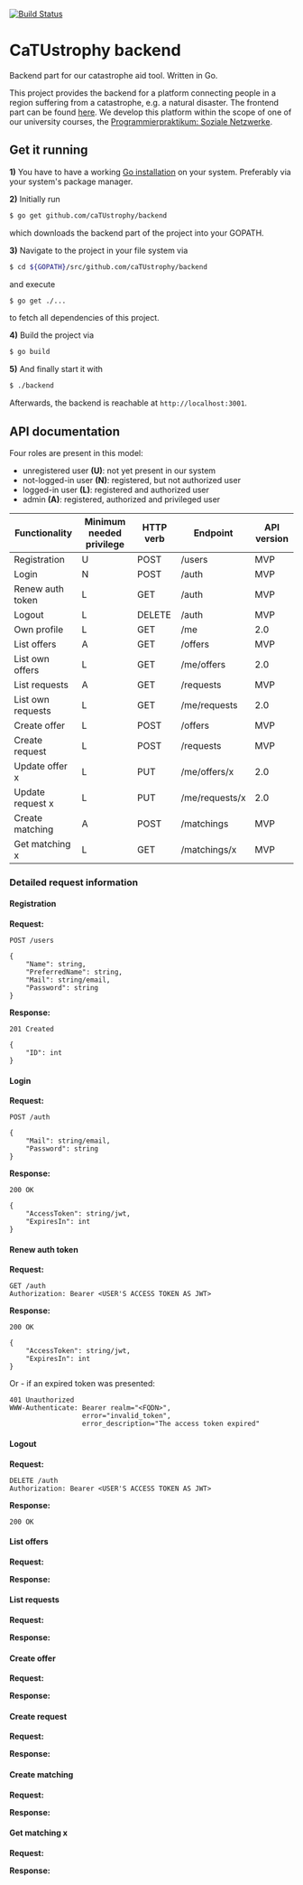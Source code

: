[![Build Status](https://travis-ci.org/caTUstrophy/backend.svg?branch=master)](https://travis-ci.org/caTUstrophy/backend)

# CaTUstrophy backend

Backend part for our catastrophe aid tool. Written in Go.

This project provides the backend for a platform connecting people in a region suffering from a catastrophe, e.g. a natural disaster. The frontend part can be found [here](https://github.com/caTUstrophy/frontend). We develop this platform within the scope of one of our university courses, the [Programmierpraktikum: Soziale Netzwerke](https://www.cit.tu-berlin.de/menue/teaching/sommersemester_16/programmierpraktikum_soziale_netzwerke_ppsn/).

## Get it running

**1)** You have to have a working [Go installation](https://golang.org/doc/install) on your system. Preferably via your system's package manager.

**2)** Initially run
```bash
$ go get github.com/caTUstrophy/backend
```
which downloads the backend part of the project into your GOPATH.

**3)** Navigate to the project in your file system via
```bash
$ cd ${GOPATH}/src/github.com/caTUstrophy/backend
```
and execute
```bash
$ go get ./...
```
to fetch all dependencies of this project.

**4)** Build the project via
```bash
$ go build
```

**5)** And finally start it with
```bash
$ ./backend
```

Afterwards, the backend is reachable at `http://localhost:3001`.


## API documentation

Four roles are present in this model:
* unregistered user **(U)**: not yet present in our system
* not-logged-in user **(N)**: registered, but not authorized user
* logged-in user **(L)**: registered and authorized user
* admin **(A)**: registered, authorized and privileged user

| Functionality     | Minimum needed privilege | HTTP verb | Endpoint       | API version |
| ----------------- | ------------------------ | --------- | -------------- | ----------- |
| Registration      | U                        | POST      | /users         | MVP         |
| Login             | N                        | POST      | /auth          | MVP         |
| Renew auth token  | L                        | GET       | /auth          | MVP         |
| Logout            | L                        | DELETE    | /auth          | MVP         |
| Own profile       | L                        | GET       | /me            | 2.0         |
| List offers       | A                        | GET       | /offers        | MVP         |
| List own offers   | L                        | GET       | /me/offers     | 2.0         |
| List requests     | A                        | GET       | /requests      | MVP         |
| List own requests | L                        | GET       | /me/requests   | 2.0         |
| Create offer      | L                        | POST      | /offers        | MVP         |
| Create request    | L                        | POST      | /requests      | MVP         |
| Update offer x    | L                        | PUT       | /me/offers/x   | 2.0         |
| Update request x  | L                        | PUT       | /me/requests/x | 2.0         |
| Create matching   | A                        | POST      | /matchings     | MVP         |
| Get matching x    | L                        | GET       | /matchings/x   | MVP         |


### Detailed request information

#### Registration

**Request:**

```
POST /users

{
    "Name": string,
    "PreferredName": string,
    "Mail": string/email,
    "Password": string
}
```

**Response:**

```
201 Created

{
    "ID": int
}
```

#### Login

**Request:**

```
POST /auth

{
    "Mail": string/email,
    "Password": string
}
```

**Response:**

```
200 OK

{
    "AccessToken": string/jwt,
    "ExpiresIn": int
}
```

#### Renew auth token

**Request:**

```
GET /auth
Authorization: Bearer <USER'S ACCESS TOKEN AS JWT>
```

**Response:**

```
200 OK

{
    "AccessToken": string/jwt,
    "ExpiresIn": int
}
```

Or - if an expired token was presented:

```
401 Unauthorized
WWW-Authenticate: Bearer realm="<FQDN>",
                  error="invalid_token",
                  error_description="The access token expired"
```

#### Logout

**Request:**

```
DELETE /auth
Authorization: Bearer <USER'S ACCESS TOKEN AS JWT>
```

**Response:**

```
200 OK
```

#### List offers

**Request:**

**Response:**


#### List requests

**Request:**

**Response:**


#### Create offer

**Request:**

**Response:**


#### Create request

**Request:**

**Response:**


#### Create matching

**Request:**

**Response:**


#### Get matching x

**Request:**

**Response:**